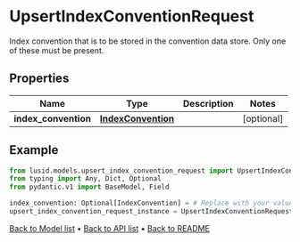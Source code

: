 # UpsertIndexConventionRequest

Index convention that is to be stored in the convention data store.  Only one of these must be present.
## Properties
Name | Type | Description | Notes
------------ | ------------- | ------------- | -------------
**index_convention** | [**IndexConvention**](IndexConvention.md) |  | [optional] 
## Example

```python
from lusid.models.upsert_index_convention_request import UpsertIndexConventionRequest
from typing import Any, Dict, Optional
from pydantic.v1 import BaseModel, Field

index_convention: Optional[IndexConvention] = # Replace with your value
upsert_index_convention_request_instance = UpsertIndexConventionRequest(index_convention=index_convention)

```

[Back to Model list](../README.md#documentation-for-models) &#8226; [Back to API list](../README.md#documentation-for-api-endpoints) &#8226; [Back to README](../README.md)

